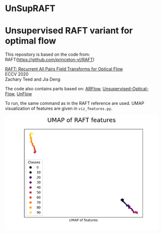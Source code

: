 # UnSupRAFT
Unsupervised RAFT  variant for optimal flow 
=======

This repository is based on the code from: RAFT(https://github.com/princeton-vl/RAFT)

[RAFT: Recurrent All Pairs Field Transforms for Optical Flow](https://arxiv.org/pdf/2003.12039.pdf)<br/>
ECCV 2020 <br/>
Zachary Teed and Jia Deng<br/>

The code also contains parts based on: [ARFlow](https://github.com/lliuz/ARFlow), [Unsupervised-Optical-Flow](https://github.com/ily-R/Unsupervised-Optical-Flow), [UnFlow](https://github.com/simonmeister/UnFlow)

To run, the same command as in the RAFT reference are used. UMAP visualization of features are given in `viz_features.py`. 

![UMAP of features from first 100 iteration frames on the Sintel Train set](umap_pics/RAFT_first_100.png)
